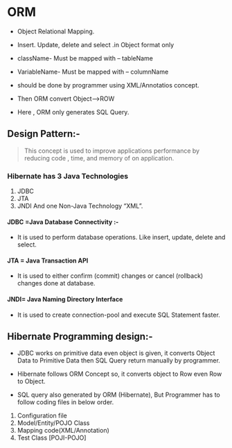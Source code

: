 
# ORM
* Object Relational Mapping.
* Insert. Update, delete and select .in Object format only 

* className- Must be mapped with – tableName
* VariableName- Must be mapped with – columnName

* should be done by programmer using XML/Annotatios concept.
* Then ORM convert  Object-->ROW
* Here , ORM only generates SQL Query.


## Design Pattern:-

> This concept is used to improve applications performance by reducing code ,
time, and memory of on application.


### Hibernate has 3 Java Technologies
1. JDBC
2. JTA
3. JNDI And one Non-Java Technology “XML”.

####  **JDBC =Java Database Connectivity :-**
* It is used to perform database operations. Like insert, update, delete and select.

####  **JTA = Java Transaction API**
* It is used to either confirm (commit) changes or cancel (rollback) changes done at
database.

####  **JNDI= Java Naming Directory Interface**
* It is used to create connection-pool and execute SQL Statement faster.

## Hibernate Programming design:-

* JDBC works on primitive data even object is given, it converts Object Data to Primitive Data then
SQL Query return manually by programmer.

* Hibernate follows ORM Concept so, it converts object to Row even Row to Object. 
* SQL query also generated by ORM (Hibernate), But Programmer has to follow coding files in below order.

1. Configuration file
2. Model/Entity/POJO Class
3. Mapping code(XML/Annotation)
4. Test Class [POJI-POJO]



